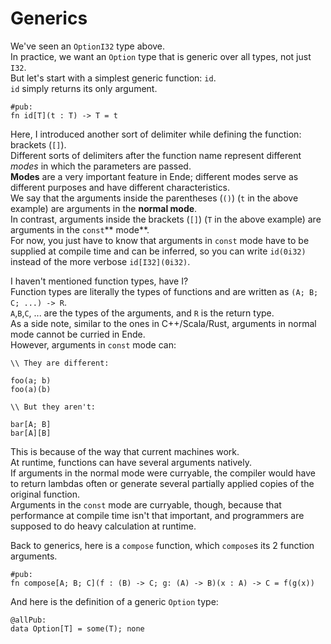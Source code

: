 # Generics

We've seen an `OptionI32` type above.  
In practice, we want an `Option` type that is generic over all types, not just `I32`.  
But let's start with a simplest generic function: `id`.  
`id` simply returns its only argument.

```
#pub:
fn id[T](t : T) -> T = t
```

Here, I introduced another sort of delimiter while defining the function: brackets \(`[]`\).  
Different sorts of delimiters after the function name represent different _modes_ in which the parameters are passed.  
**Modes** are a very important feature in Ende; different modes serve as different purposes and have different characteristics.  
We say that the arguments inside the parentheses \(`()`\) \(`t` in the above example\) are arguments in the **normal mode**.  
In contrast, arguments inside the brackets \(`[]`\) \(`T` in the above example\) are arguments in the `const`** mode**.  
For now, you just have to know that arguments in `const` mode have to be supplied at compile time and can be inferred, so you can write `id(0i32)` instead of the more verbose `id[I32](0i32)`.

I haven't mentioned function types, have I?  
Function types are literally the types of functions and are written as `(A; B; C; ...) -> R`.  
`A`,`B`,`C`, ... are the types of the arguments, and `R` is the return type.  
As a side note, similar to the ones in C++/Scala/Rust, arguments in normal mode cannot be curried in Ende.  
However, arguments in `const` mode can:

```
\\ They are different:

foo(a; b)
foo(a)(b)

\\ But they aren't:

bar[A; B]
bar[A][B]
```

This is because of the way that current machines work.  
At runtime, functions can have several arguments natively.  
If arguments in the normal mode were curryable, the compiler would have to return lambdas often or generate several partially applied copies of the original function.  
Arguments in the `const` mode are curryable, though, because that performance at compile time isn't that important, and programmers are supposed to do heavy calculation at runtime.

Back to generics, here is a `compose` function, which `compose`s its 2 function arguments.

```
#pub:
fn compose[A; B; C](f : (B) -> C; g: (A) -> B)(x : A) -> C = f(g(x))
```

And here is the definition of a generic `Option` type:

```
@allPub:
data Option[T] = some(T); none
```



